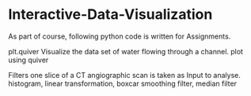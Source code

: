 # Interactive-Data-Visualization

As part of course, following python code is written for Assignments.

plt.quiver Visualize the data set of water flowing through a channel. plot using quiver

Filters one slice of a CT angiographic scan is taken as Input to analyse. 
histogram, linear transformation, boxcar smoothing filter, median filter
